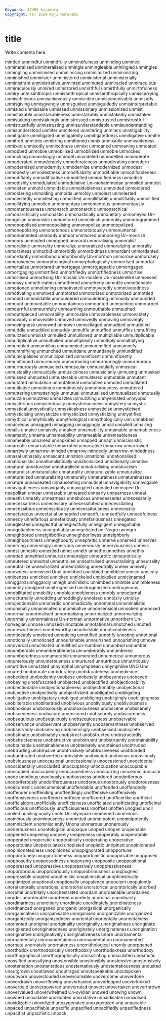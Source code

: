 ```yaml
---
Keywords: 17499 kojimura
Copyright: (C) 2024 Koji Murakami
---
```


# title

Write contents here.



minded unmindful unmindfully unmindfulness
unminding unmined unmineralised unmineralized unmingle unmingleable unmingled unmingles unmingling unminimised
unminimising unminimized unminimizing unminished unminister unministered unministerial unministerially unministrant unministrative
unminted unminuted unmiracled unmiraculous unmiraculously unmired unmirrored unmirthful unmirthfully unmirthfulness
unmiry unmisanthropic unmisanthropical unmisanthropically unmiscarrying unmischievous unmischievously unmiscible unmisconceivable unmiserly
unmisgiving unmisgivingly unmisguided unmisguidedly unmisinterpretable unmisled unmissable unmissed unmissionary unmissionized
unmist unmistakable unmistakableness unmistakably unmistakedly unmistaken unmistaking unmistakingly unmistressed unmistrusted
unmistrustful unmistrustfully unmistrusting unmisunderstandable unmisunderstanding unmisunderstood unmiter unmitered unmitering unmiters
unmitigability unmitigable unmitigated unmitigatedly unmitigatedness unmitigative unmitre unmitred unmitres unmitring
unmittened unmix unmixable unmixableness unmixed unmixedly unmixedness unmixt unmoaned unmoaning
unmoated unmobbed unmobile unmobilised unmobilized unmoble unmocked unmocking unmockingly unmodel
unmodeled unmodelled unmoderate unmoderated unmoderately unmoderateness unmoderating unmodern unmodernised unmodernity
unmodernize unmodernized unmodest unmodestly unmodestness unmodifiability unmodifiable unmodifiableness unmodifiably unmodificative
unmodified unmodifiedness unmodish unmodishly unmodulated unmodulative Un-mohammedan unmoiled unmoist unmoisten
unmold unmoldable unmoldableness unmolded unmoldered unmoldering unmolding unmolds unmoldy unmolest
unmolested unmolestedly unmolesting unmolified unmollifiable unmollifiably unmollified unmollifying unmolten unmomentary
unmomentous unmomentously unmomentousness unmonarch unmonarchic unmonarchical unmonarchically unmonastic unmonastically unmonetary
unmoneyed Un-mongolian unmonistic unmonitored unmonkish unmonkly unmonogrammed unmonopolised unmonopolising unmonopolize
unmonopolized unmonopolizing unmonotonous unmonotonously unmonumental unmonumented unmoody unmoor unmoored unmooring
Un-moorish unmoors unmooted unmopped unmoral unmoralising unmoralist unmoralistic unmorality unmoralize
unmoralized unmoralizing unmorally unmoralness unmorbid unmorbidly unmorbidness unmordant unmordanted unmordantly
unmoribund unmoribundly Un-mormon unmorose unmorosely unmoroseness unmorphological unmorphologically unmorrised unmortal
unmortalize unmortared unmortgage unmortgageable unmortgaged unmortgaging unmortified unmortifiedly unmortifiedness unmortise
unmortised unmortising Un-mosaic Un-moslem Un-moslemlike unmossed unmossy unmoth-eaten unmothered unmotherly
unmotile unmotionable unmotioned unmotioning unmotivated unmotivatedly unmotivatedness unmotivating unmotived unmotored
unmotorised unmotorized unmottled unmould unmouldable unmouldered unmouldering unmouldy unmounded unmount
unmountable unmountainous unmounted unmounting unmourned unmournful unmournfully unmourning unmouthable unmouthed
unmouthpieced unmovability unmovable unmovableness unmovablety unmovably unmoveable unmoved unmovedly unmoving
unmovingly unmovingness unmowed unmown unmucilaged unmudded unmuddied unmuddle unmuddled unmuddy
unmuffle unmuffled unmuffles unmuffling unmulcted unmulish unmulled unmullioned unmultipliable unmultiplicable
unmultiplicative unmultiplied unmultipliedly unmultiply unmultiplying unmumbled unmumbling unmummied unmummified unmummify
unmummifying unmunched unmundane unmundanely unmundified unmunicipalised unmunicipalized unmunificent unmunificently unmunitioned
unmurmured unmurmuring unmurmuringly unmurmurous unmurmurously unmuscled unmuscular unmuscularly unmusical unmusicality
unmusically unmusicalness unmusicianly unmusing unmusked unmussed unmusted unmusterable unmustered unmutable
unmutant unmutated unmutation unmutational unmutative unmuted unmutilated unmutilative unmutinous unmutinously
unmutinousness unmuttered unmuttering unmutteringly unmutual unmutualised unmutualized unmutually unmuzzle unmuzzled
unmuzzles unmuzzling unmyelinated unmyopic unmysterious unmysteriously unmysteriousness unmystery unmystic unmystical
unmystically unmysticalness unmysticise unmysticised unmysticising unmysticize unmysticized unmysticizing unmystified unmythical
unmythically unmythological unmythologically unn unnabbed unnacreous unnagged unnagging unnaggingly unnail
unnailed unnailing unnails unnaive unnaively unnaked unnamability unnamable unnamableness unnamably
unname unnameability unnameable unnameableness unnameably unnamed unnapkined unnapped unnapt unnarcissistic
unnarcotic unnarratable unnarrated unnarrative unnarrow unnarrowed unnarrowly unnarrow-minded unnarrow-mindedly unnarrow-mindedness
unnasal unnasally unnascent unnation unnational unnationalised unnationalistic unnationalistically unnationalized unnationally
unnative unnatural unnaturalise unnaturalised unnaturalising unnaturalism unnaturalist unnaturalistic unnaturality unnaturalizable
unnaturalize unnaturalized unnaturalizing unnaturally unnaturalness unnaturalnesses unnature unnauseated unnauseating unnautical
unnavigability unnavigable unnavigableness unnavigably unnavigated unnealed unneaped Un-neapolitan unnear unnearable
unneared unnearly unnearness unneat unneath unneatly unneatness unnebulous unnecessaries unnecessarily
unnecessariness unnecessary unnecessitated unnecessitating unnecessitous unnecessitously unnecessitousness unnecessity unnectareous unnectarial
unneeded unneedful unneedfully unneedfulness unneedy unnefarious unnefariously unnefariousness unnegated unneglected
unneglectful unneglectfully unnegligent unnegotiable unnegotiableness unnegotiably unnegotiated un-Negro unnegro unneighbored
unneighborlike unneighborliness unneighborly unneighbourliness unneighbourly unnephritic unnerve unnerved unnerves unnerving
unnervingly unnervous unnervously unnervousness unness unnest unnestle unnestled unnet unneth
unnethe unnethes unnethis unnetted unnettled unneural unneuralgic unneurotic unneurotically unneutered
unneutral unneutralise unneutralised unneutralising unneutrality unneutralize unneutralized unneutralizing unneutrally unnew
unnewly unnewness unnewsed Unni unnibbed unnibbied unnibbled unnice unnicely unniceness
unniched unnicked unnickeled unnickelled unnicknamed unniggard unniggardly unnigh unnihilistic unnimbed
unnimble unnimbleness unnimbly unnipped unnitrogenised unnitrogenized unnitrogenous unnobilitated unnobility unnoble
unnobleness unnobly unnocturnal unnocturnally unnodding unnoddingly unnoised unnoisily unnoisy unnojectionable
unnomadic unnomadically unnominal unnominalistic unnominally unnominated unnominative unnonsensical unnooked unnoosed
unnormal unnormalised unnormalising unnormalized unnormalizing unnormally unnormalness Un-norman unnormative unnorthern
Un-norwegian unnose unnosed unnotable unnotational unnotched unnoted unnoteworthiness unnoteworthy unnoticeable
unnoticeableness unnoticeably unnoticed unnoticing unnotified unnotify unnoting unnotional unnotionally unnotioned
unnourishable unnourished unnourishing unnovel unnovercal unnucleated unnullified un-numbed unnumbed unnumber
unnumberable unnumberableness unnumberably unnumbered unnumberedness unnumerable unnumerated unnumerical unnumerous unnumerously
unnumerousness unnurtured unnutritious unnutritiously unnutritive unnuzzled unnymphal unnymphean unnymphlike UNO
Uno unoared unobdurate unobdurately unobdurateness unobedience unobedient unobediently unobese unobesely
unobeseness unobeyed unobeying unobfuscated unobjected unobjectified unobjectionability unobjectionable unobjectionableness unobjectionably
unobjectional unobjective unobjectively unobjectivized unobligated unobligating unobligative unobligatory unobliged unobliging
unobligingly unobligingness unobliterable unobliterated unoblivious unobliviously unobliviousness unobnoxious unobnoxiously unobnoxiousness
unobscene unobscenely unobsceneness unobscure unobscured unobscurely unobscureness unobsequious unobsequiously unobsequiousness
unobservable unobservance unobservant unobservantly unobservantness unobserved unobservedly unobserving unobservingly unobsessed
unobsolete unobstinate unobstinately unobstruct unobstructed unobstructedly unobstructedness unobstructive unobstruent unobstruently
unobtainability unobtainable unobtainableness unobtainably unobtained unobtruded unobtruding unobtrusive unobtrusively unobtrusiveness
unobtunded unobumbrated unobverted unobviable unobviated unobvious unobviously unobviousness unoccasional unoccasionally
unoccasioned unoccidental unoccidentally unoccluded unoccupancy unoccupation unoccupiable unoccupied unoccupiedly unoccupiedness
unoccurring unoceanic unocular unode unodious unodiously unodiousness unodored unodoriferous unodoriferously
unodoriferousness unodorous unodorously unodorousness unoecumenic unoecumenical unoffendable unoffended unoffendedly unoffender
unoffending unoffendingly unoffensive unoffensively unoffensiveness unoffered unofficed unofficered unofficerlike unofficial
unofficialdom unofficially unofficialness unofficiated unofficiating unofficinal unofficious unofficiously unofficiousness unoffset
unoften unogled unoil unoiled unoiling unoily unold Un-olympian unomened unominous
unominously unominousness unomitted unomnipotent unomnipotently unomniscient unomnisciently Unona unonerous unonerously
unonerousness unontological unopaque unoped unopen unopenable unopened unopening unopenly unopenness
unoperably unoperatable unoperated unoperatic unoperatically unoperating unoperative unoperculate unoperculated unopiated
unopiatic unopined unopinionated unopinionatedness unopinioned unoppignorated unopportune unopportunely unopportuneness unopportunistic
unopposable unopposed unopposedly unopposedness unopposing unopposite unoppositional unoppressed unoppressive unoppressively
unoppressiveness unopprobrious unopprobriously unopprobriousness unoppugned unopressible unopted unoptimistic unoptimistical unoptimistically
unoptimized unoptional unoptionally unopulence unopulent unopulently unoral unorally unorational unoratorial
unoratorical unoratorically unorbed unorbital unorbitally unorchestrated unordain unordainable unordained unorder
unorderable unordered unorderly unordinal unordinarily unordinariness unordinary unordinate unordinately unordinateness
unordnanced unorganed unorganic unorganical unorganically unorganicalness unorganisable unorganised unorganizable unorganized
unorganizedly unorganizedness unoriental unorientally unorientalness unoriented unoriginal unoriginality unoriginally unoriginalness
unoriginate unoriginated unoriginatedness unoriginately unoriginateness unorigination unoriginative unoriginatively unoriginativeness unorn
unornamental unornamentally unornamentalness unornamentation unornamented unornate unornately unornateness unornithological unornly
unorphaned unorthodox unorthodoxically unorthodoxly unorthodoxness unorthodoxy unorthographical unorthographically unoscillating unosculated
unosmotic unossified unossifying unostensible unostensibly unostensive unostensively unostentation unostentatious unostentatiously
unostentatiousness unousted unoutgrown unoutlawed unoutraged unoutspeakable unoutspoken unoutworn unoverclouded unovercomable
unovercome unoverdone unoverdrawn unoverflowing unoverhauled unoverleaped unoverlooked unoverpaid unoverpowered unoverruled
unovert unovertaken unoverthrown unovervalued unoverwhelmed Un-ovidian unowed unowing unown unowned
unoxidable unoxidated unoxidative unoxidisable unoxidised unoxidizable unoxidized unoxygenated unoxygenized unp
unpacable unpaced unpacifiable unpacific unpacified unpacifiedly unpacifiedness unpacifist unpacifistic unpack
